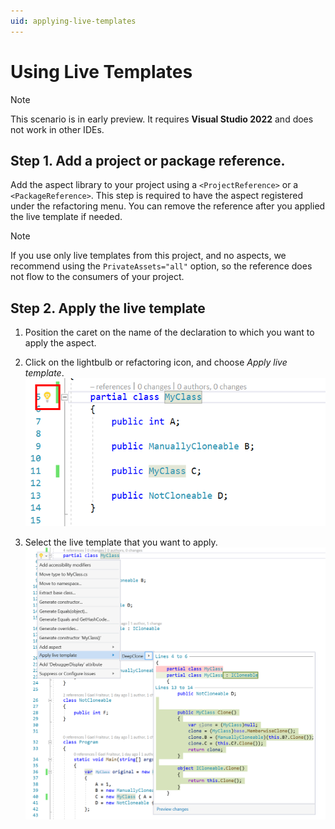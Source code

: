 ```yaml
---
uid: applying-live-templates
---
```


# Using Live Templates

> [!NOTE]
> This scenario is in early preview.
> It requires __Visual Studio 2022__ and does not work in other IDEs.

## Step 1. Add a project or package reference.

Add the aspect library to your project using a `<ProjectReference>` or a `<PackageReference>`. This step is required to have the aspect registered under the refactoring menu. You can remove the reference after you applied the live template if needed.

   > [!NOTE]
   > If you use only live templates from this project, and no aspects, we recommend using the `PrivateAssets="all"` option, so the reference does not flow to the consumers of your project.

## Step 2. Apply the live template

1. Position the caret on the name of the declaration to which you want to apply the aspect.
2. Click on the lightbulb or refactoring icon, and choose _Apply live template_.
    ![Screenshot](LiveTemplate1.png)

3. Select the live template that you want to apply.
    ![Screenshot](LiveTemplate2.png)

